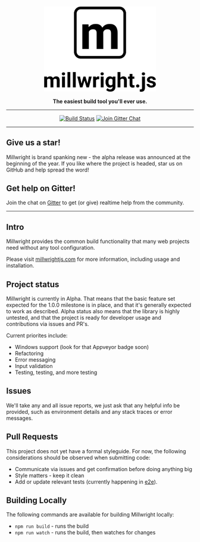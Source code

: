 <!-- Vanity header for GitHub, forgive me. -->
<p align="center">
  <a href="https://millwrightjs.com">
    <img
      width="300px"
      src="https://raw.githubusercontent.com/millwrightjs/millwright/master/logo.png">
  </a>
</p>
<p align="center">
  <strong>The easiest build tool you'll ever use.</strong>
</p>
<hr>
<p align="center">
  <a href="https://travis-ci.org/millwrightjs/millwright"><img
    src="https://travis-ci.org/millwrightjs/millwright.svg?branch=master"
    alt="Build Status"></a>
  <a href="https://gitter.im/millwrightjs/millwright"><img
    src="https://badges.gitter.im/join%20chat.svg" alt="Join Gitter Chat"></a>
</p>
<hr>

## Give us a star!
Millwright is brand spanking new - the alpha release was announced at the beginning of the year. If
you like where the project is headed, star us on GitHub and help spread the word!

## Get help on Gitter!
Join the chat on [Gitter](https://gitter.im/millwrightjs/millwright) to get (or give) realtime help
from the community.

<hr>

## Intro
Millwright provides the common build functionality that many web projects need without any tool
configuration.

Please visit [millwrightjs.com](https://millwrightjs.com) for more information, including usage and
installation.

## Project status
Millwright is currently in Alpha. That means that the basic feature set expected for the 1.0.0
milestone is in place, and that it's generally expected to work as described. Alpha status also
means that the library is highly untested, and that the project is ready for developer usage and
contributions via issues and PR's.

Current priorites include:

* Windows support (look for that Appveyor badge soon)
* Refactoring
* Error messaging
* Input validation
* Testing, testing, and more testing

## Issues
We'll take any and all issue reports, we just ask that any helpful info be provided, such as
environment details and any stack traces or error messages.

## Pull Requests
This project does not yet have a formal styleguide. For now, the following considerations should be
observed when submitting code:

* Communicate via issues and get confirmation before doing anything big
* Style matters - keep it clean
* Add or update relevant tests (currently happening in [e2e](https://github.com/millwrightjs/millwright/tree/master/e2e)).

## Building Locally
The following commands are available for building Millwright locally:

* `npm run build` - runs the build
* `npm run watch` - runs the build, then watches for changes